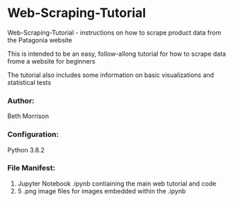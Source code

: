 # Web-Scraping-Tutorial
Web-Scraping-Tutorial - instructions on how to scrape product data from the Patagonia website

This is intended to be an easy, follow-allong tutorial for how to scrape data frome a website for beginners

The tutorial also includes some information on basic visualizations and statistical tests

### Author:
Beth Morrison

### Configuration: 
Python 3.8.2

### File Manifest:
1) Jupyter Notebook .ipynb contiaining the main web tutorial and code
2) 5 .png image files for images embedded within the .ipynb

